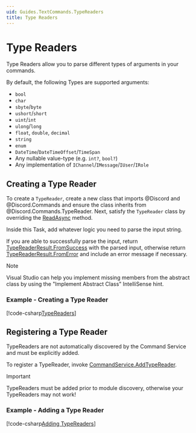 ```yaml
---
uid: Guides.TextCommands.TypeReaders
title: Type Readers
---
```


# Type Readers

Type Readers allow you to parse different types of arguments in
your commands.

By default, the following Types are supported arguments:

* `bool`
* `char`
* `sbyte`/`byte`
* `ushort`/`short`
* `uint`/`int`
* `ulong`/`long`
* `float`, `double`, `decimal`
* `string`
* `enum`
* `DateTime`/`DateTimeOffset`/`TimeSpan`
* Any nullable value-type (e.g. `int?`, `bool?`)
* Any implementation of `IChannel`/`IMessage`/`IUser`/`IRole`

## Creating a Type Reader

To create a `TypeReader`, create a new class that imports @Discord and
@Discord.Commands and ensure the class inherits from
@Discord.Commands.TypeReader. Next, satisfy the `TypeReader` class by
overriding the [ReadAsync] method.

Inside this Task, add whatever logic you need to parse the input
string.

If you are able to successfully parse the input, return
[TypeReaderResult.FromSuccess] with the parsed input, otherwise return
[TypeReaderResult.FromError] and include an error message if
necessary.

> [!NOTE]
> Visual Studio can help you implement missing members
> from the abstract class by using the "Implement Abstract Class"
> IntelliSense hint.

[TypeReaderResult]: xref:Discord.Commands.TypeReaderResult
[TypeReaderResult.FromSuccess]: xref:Discord.Commands.TypeReaderResult.FromSuccess*
[TypeReaderResult.FromError]: xref:Discord.Commands.TypeReaderResult.FromError*
[ReadAsync]: xref:Discord.Commands.TypeReader.ReadAsync*

### Example - Creating a Type Reader

[!code-csharp[TypeReaders](samples/typereaders/typereader.cs)]

## Registering a Type Reader

TypeReaders are not automatically discovered by the Command Service
and must be explicitly added.

To register a TypeReader, invoke [CommandService.AddTypeReader].

> [!IMPORTANT]
> TypeReaders must be added prior to module discovery, otherwise your
> TypeReaders may not work!

[CommandService.AddTypeReader]: xref:Discord.Commands.CommandService.AddTypeReader*

### Example - Adding a Type Reader

[!code-csharp[Adding TypeReaders](samples/typereaders/typereader-register.cs)]

